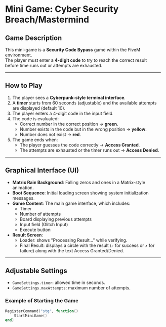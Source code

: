 # Mini Game: Cyber Security Breach/Mastermind

## Game Description
This mini-game is a **Security Code Bypass** game within the FiveM environment.  
The player must enter a **4-digit code** to try to reach the correct result before time runs out or attempts are exhausted.

---

## How to Play
1. The player sees a **Cyberpunk-style terminal interface**.
2. A **timer** starts from 60 seconds (adjustable) and the available attempts are displayed (default 10).
3. The player enters a 4-digit code in the input field.
4. The code is evaluated:
   - Correct number in the correct position → **green**.
   - Number exists in the code but in the wrong position → **yellow**.
   - Number does not exist → **red**.
5. The game ends when:
   - The player guesses the code correctly → **Access Granted**.
   - The attempts are exhausted or the timer runs out → **Access Denied**.

---

## Graphical Interface (UI)
- **Matrix Rain Background**: Falling zeros and ones in a Matrix-style animation.
- **Boot Sequence**: Initial loading screen showing system initialization messages.
- **Game Content**: The main game interface, which includes:
  - Timer
  - Number of attempts
  - Board displaying previous attempts
  - Input field (Glitch Input)
  - Execute button
- **Result Screen**:
  - Loader: shows "Processing Result..." while verifying.
  - Final Result: displays a circle with the result (`✓` for success or `✗` for failure) along with the text Access Granted/Denied.

---

## Adjustable Settings
- `GameSettings.timer`: allowed time in seconds.
- `GameSettings.maxAttempts`: maximum number of attempts.

### Example of Starting the Game
```lua
RegisterCommand("stg", function()
    StartMiniGame()
end)
